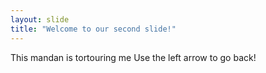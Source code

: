 ```yaml
---
layout: slide
title: "Welcome to our second slide!"
---
```

This mandan is tortouring me
Use the left arrow to go back!
